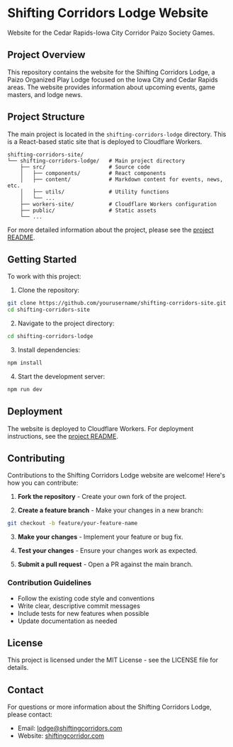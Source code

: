 # Shifting Corridors Lodge Website

Website for the Cedar Rapids-Iowa City Corridor Paizo Society Games.

## Project Overview

This repository contains the website for the Shifting Corridors Lodge, a Paizo Organized Play Lodge focused on the Iowa City and Cedar Rapids areas. The website provides information about upcoming events, game masters, and lodge news.

## Project Structure

The main project is located in the `shifting-corridors-lodge` directory. This is a React-based static site that is deployed to Cloudflare Workers.

```
shifting-corridors-site/
└── shifting-corridors-lodge/   # Main project directory
    ├── src/                    # Source code
    │   ├── components/         # React components
    │   ├── content/            # Markdown content for events, news, etc.
    │   ├── utils/              # Utility functions
    │   └── ...
    ├── workers-site/           # Cloudflare Workers configuration
    ├── public/                 # Static assets
    └── ...
```

For more detailed information about the project, please see the [project README](shifting-corridors-lodge/README.md).

## Getting Started

To work with this project:

1. Clone the repository:
```bash
git clone https://github.com/yourusername/shifting-corridors-site.git
cd shifting-corridors-site
```

2. Navigate to the project directory:
```bash
cd shifting-corridors-lodge
```

3. Install dependencies:
```bash
npm install
```

4. Start the development server:
```bash
npm run dev
```

## Deployment

The website is deployed to Cloudflare Workers. For deployment instructions, see the [project README](shifting-corridors-lodge/README.md#deployment).

## Contributing

Contributions to the Shifting Corridors Lodge website are welcome! Here's how you can contribute:

1. **Fork the repository** - Create your own fork of the project.

2. **Create a feature branch** - Make your changes in a new branch:
```bash
git checkout -b feature/your-feature-name
```

3. **Make your changes** - Implement your feature or bug fix.

4. **Test your changes** - Ensure your changes work as expected.

5. **Submit a pull request** - Open a PR against the main branch.

### Contribution Guidelines

- Follow the existing code style and conventions
- Write clear, descriptive commit messages
- Include tests for new features when possible
- Update documentation as needed

## License

This project is licensed under the MIT License - see the LICENSE file for details.

## Contact

For questions or more information about the Shifting Corridors Lodge, please contact:
- Email: lodge@shiftingcorridors.com
- Website: [shiftingcorridor.com](https://shiftingcorridor.com)